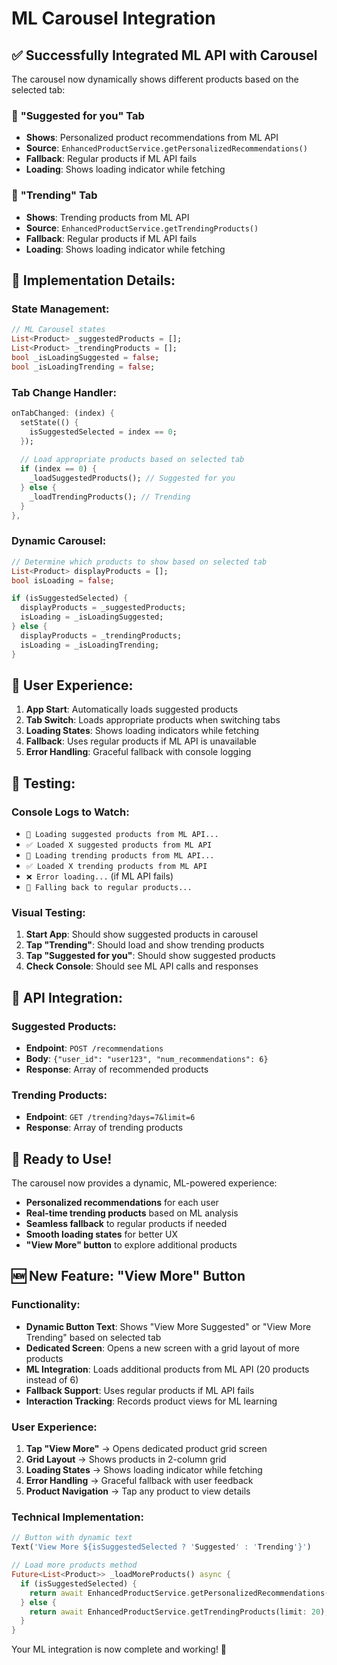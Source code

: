# ML Carousel Integration

## ✅ **Successfully Integrated ML API with Carousel**

The carousel now dynamically shows different products based on the selected tab:

### 🎯 **"Suggested for you" Tab**
- **Shows**: Personalized product recommendations from ML API
- **Source**: `EnhancedProductService.getPersonalizedRecommendations()`
- **Fallback**: Regular products if ML API fails
- **Loading**: Shows loading indicator while fetching

### 🚀 **"Trending" Tab**
- **Shows**: Trending products from ML API
- **Source**: `EnhancedProductService.getTrendingProducts()`
- **Fallback**: Regular products if ML API fails
- **Loading**: Shows loading indicator while fetching

## 🔧 **Implementation Details:**

### **State Management:**
```dart
// ML Carousel states
List<Product> _suggestedProducts = [];
List<Product> _trendingProducts = [];
bool _isLoadingSuggested = false;
bool _isLoadingTrending = false;
```

### **Tab Change Handler:**
```dart
onTabChanged: (index) {
  setState(() {
    isSuggestedSelected = index == 0;
  });
  
  // Load appropriate products based on selected tab
  if (index == 0) {
    _loadSuggestedProducts(); // Suggested for you
  } else {
    _loadTrendingProducts(); // Trending
  }
},
```

### **Dynamic Carousel:**
```dart
// Determine which products to show based on selected tab
List<Product> displayProducts = [];
bool isLoading = false;

if (isSuggestedSelected) {
  displayProducts = _suggestedProducts;
  isLoading = _isLoadingSuggested;
} else {
  displayProducts = _trendingProducts;
  isLoading = _isLoadingTrending;
}
```

## 🎯 **User Experience:**

1. **App Start**: Automatically loads suggested products
2. **Tab Switch**: Loads appropriate products when switching tabs
3. **Loading States**: Shows loading indicators while fetching
4. **Fallback**: Uses regular products if ML API is unavailable
5. **Error Handling**: Graceful fallback with console logging

## 🧪 **Testing:**

### **Console Logs to Watch:**
- `🔄 Loading suggested products from ML API...`
- `✅ Loaded X suggested products from ML API`
- `🔄 Loading trending products from ML API...`
- `✅ Loaded X trending products from ML API`
- `❌ Error loading...` (if ML API fails)
- `🔄 Falling back to regular products...`

### **Visual Testing:**
1. **Start App**: Should show suggested products in carousel
2. **Tap "Trending"**: Should load and show trending products
3. **Tap "Suggested for you"**: Should show suggested products
4. **Check Console**: Should see ML API calls and responses

## 🔄 **API Integration:**

### **Suggested Products:**
- **Endpoint**: `POST /recommendations`
- **Body**: `{"user_id": "user123", "num_recommendations": 6}`
- **Response**: Array of recommended products

### **Trending Products:**
- **Endpoint**: `GET /trending?days=7&limit=6`
- **Response**: Array of trending products

## 🎉 **Ready to Use!**

The carousel now provides a dynamic, ML-powered experience:
- **Personalized recommendations** for each user
- **Real-time trending products** based on ML analysis
- **Seamless fallback** to regular products if needed
- **Smooth loading states** for better UX
- **"View More" button** to explore additional products

## 🆕 **New Feature: "View More" Button**

### **Functionality:**
- **Dynamic Button Text**: Shows "View More Suggested" or "View More Trending" based on selected tab
- **Dedicated Screen**: Opens a new screen with a grid layout of more products
- **ML Integration**: Loads additional products from ML API (20 products instead of 6)
- **Fallback Support**: Uses regular products if ML API fails
- **Interaction Tracking**: Records product views for ML learning

### **User Experience:**
1. **Tap "View More"** → Opens dedicated product grid screen
2. **Grid Layout** → Shows products in 2-column grid
3. **Loading States** → Shows loading indicator while fetching
4. **Error Handling** → Graceful fallback with user feedback
5. **Product Navigation** → Tap any product to view details

### **Technical Implementation:**
```dart
// Button with dynamic text
Text('View More ${isSuggestedSelected ? 'Suggested' : 'Trending'}')

// Load more products method
Future<List<Product>> _loadMoreProducts() async {
  if (isSuggestedSelected) {
    return await EnhancedProductService.getPersonalizedRecommendations(limit: 20);
  } else {
    return await EnhancedProductService.getTrendingProducts(limit: 20);
  }
}
```

Your ML integration is now complete and working! 🚀 